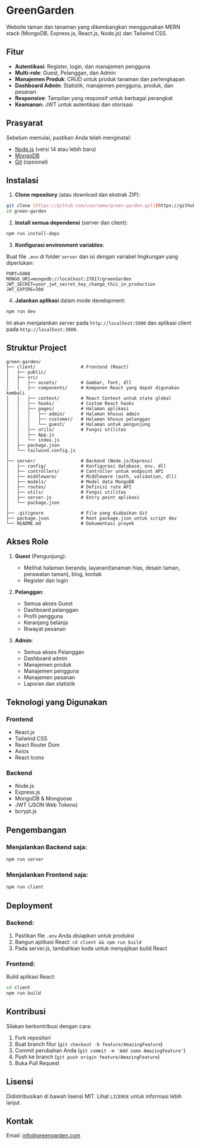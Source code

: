 # GreenGarden

Website taman dan tanaman yang dikembangkan menggunakan MERN stack (MongoDB, Express.js, React.js, Node.js) dan Tailwind CSS.

## Fitur

- **Autentikasi**: Register, login, dan manajemen pengguna
- **Multi-role**: Guest, Pelanggan, dan Admin
- **Manajemen Produk**: CRUD untuk produk tanaman dan perlengkapan
- **Dashboard Admin**: Statistik, manajemen pengguna, produk, dan pesanan
- **Responsive**: Tampilan yang responsif untuk berbagai perangkat
- **Keamanan**: JWT untuk autentikasi dan otorisasi

## Prasyarat

Sebelum memulai, pastikan Anda telah menginstal:

- [Node.js](https://nodejs.org/) (versi 14 atau lebih baru)
- [MongoDB](https://www.mongodb.com/try/download/community)
- [Git](https://git-scm.com/) (opsional)

## Instalasi

1. **Clone repository** (atau download dan ekstrak ZIP):

```bash
git clone [https://github.com/username/green-garden.git](https://github.com/ahmadsyah28/GreenGarden.git)
cd green-garden
```

2. **Install semua dependensi** (server dan client):

```bash
npm run install-deps
```

3. **Konfigurasi environment variables**:

Buat file `.env` di folder `server` dan isi dengan variabel lingkungan yang diperlukan:

```
PORT=5000
MONGO_URI=mongodb://localhost:27017/greenGarden
JWT_SECRET=your_jwt_secret_key_change_this_in_production
JWT_EXPIRE=30d
```

4. **Jalankan aplikasi** dalam mode development:

```bash
npm run dev
```

Ini akan menjalankan server pada `http://localhost:5000` dan aplikasi client pada `http://localhost:3000`.

## Struktur Project

```
green-garden/
├── client/                 # Frontend (React)
│   ├── public/
│   ├── src/
│   │   ├── assets/         # Gambar, font, dll
│   │   ├── components/     # Komponen React yang dapat digunakan kembali
│   │   ├── context/        # React Context untuk state global
│   │   ├── hooks/          # Custom React hooks
│   │   ├── pages/          # Halaman aplikasi
│   │   │   ├── admin/      # Halaman khusus admin
│   │   │   ├── customer/   # Halaman khusus pelanggan
│   │   │   └── guest/      # Halaman untuk pengunjung
│   │   ├── utils/          # Fungsi utilitas
│   │   ├── App.js
│   │   └── index.js
│   ├── package.json
│   └── tailwind.config.js
│
├── server/                 # Backend (Node.js/Express)
│   ├── config/             # Konfigurasi database, env, dll
│   ├── controllers/        # Controller untuk endpoint API
│   ├── middleware/         # Middleware (auth, validation, dll)
│   ├── models/             # Model data MongoDB
│   ├── routes/             # Definisi rute API
│   ├── utils/              # Fungsi utilitas
│   ├── server.js           # Entry point aplikasi
│   └── package.json
│
├── .gitignore              # File yang diabaikan Git
├── package.json            # Root package.json untuk script dev
└── README.md               # Dokumentasi proyek
```

## Akses Role

1. **Guest** (Pengunjung):
   - Melihat halaman beranda, layanan(tanaman hias, desain taman, perawatan taman),  blog, kontak
   - Register dan login

2. **Pelanggan**:
   - Semua akses Guest
   - Dashboard pelanggan
   - Profil pengguna
   - Keranjang belanja
   - Riwayat pesanan

3. **Admin**:
   - Semua akses Pelanggan
   - Dashboard admin
   - Manajemen produk
   - Manajemen pengguna
   - Manajemen pesanan
   - Laporan dan statistik

## Teknologi yang Digunakan

### Frontend
- React.js
- Tailwind CSS
- React Router Dom
- Axios
- React Icons

### Backend
- Node.js
- Express.js
- MongoDB & Mongoose
- JWT (JSON Web Tokens)
- bcrypt.js

## Pengembangan

### Menjalankan Backend saja:

```bash
npm run server
```

### Menjalankan Frontend saja:

```bash
npm run client
```

## Deployment

### Backend:
1. Pastikan file `.env` Anda disiapkan untuk produksi
2. Bangun aplikasi React: `cd client && npm run build`
3. Pada server.js, tambahkan kode untuk menyajikan build React

### Frontend:
Build aplikasi React:
```bash
cd client
npm run build
```

## Kontribusi

Silakan berkontribusi dengan cara:
1. Fork repositori
2. Buat branch fitur (`git checkout -b feature/AmazingFeature`)
3. Commit perubahan Anda (`git commit -m 'Add some AmazingFeature'`)
4. Push ke branch (`git push origin feature/AmazingFeature`)
5. Buka Pull Request

## Lisensi

Didistribusikan di bawah lisensi MIT. Lihat `LICENSE` untuk informasi lebih lanjut.

## Kontak

Email: info@greengarden.com
